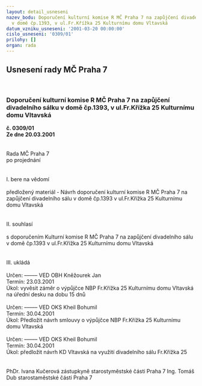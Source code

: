 ```yaml
---
layout: detail_usneseni
nazev_bodu: Doporučení kulturní komise R MČ Praha 7 na zapůjčení divadelního sálku
  v domě čp.1393, v ul.Fr.Křížka 25 Kulturnímu domu Vltavská
datum_vzniku_usneseni: '2001-03-20 00:00:00'
cislo_usneseni: '0309/01'
prilohy: []
organ: rada
---
```

<div id="ucUsn_pList" class="usn">
	<span><h2>Usnesení rady MČ Praha 7 </h2>
<br></span><div class="standBody">
<span><h3>Doporučení kulturní komise R MČ Praha 7 na zapůjčení divadelního sálku v domě čp.1393, v ul.Fr.Křížka 25 Kulturnímu domu Vltavská</h3></span><div class="center">
		<strong>č. 0309/01</strong><br>
	</div>
<div class="center">
		<strong>Ze dne 20.03.2001</strong><br><br>
	</div>
<br>Rada MČ Praha 7<br>po projednání<br><br><br>I.	bere na vědomí<br><br> předložený materiál - Návrh doporučení kulturní komise R MČ Praha 7 na zapůjčení divadelního sálu v domě čp.1393 v ul.Fr.Křížka 25 Kulturnímu domu Vltavská<br><br><br>II.	souhlasí <br><br>s doporučením Kulturní komise R MČ Praha 7 na zapůjčení divadelního sálu v domě čp.1393 v ul.Fr.Křížka 25 Kulturnímu domu Vltavská<br><br><br>III.	ukládá <br><br> Určen:	–––––	VED OBH Kněžourek Jan<br>Termín: 23.03.2001<br>Úkol:	vyvěsit záměr o výpůjčce NBP Fr.Křížka 25 Kulturnímu domu Vltavská na úřední desku na dobu 15 dnů<br> <br> Určen:	–––––	VED OKS Kheil Bohumil<br>Termín: 30.04.2001<br>Úkol:	Předložit návrh smlouvy o výpůjčce NBP Fr.Křížka 25 Kulturnímu domu Vltavská<br> <br> Určen:	–––––	VED OKS Kheil Bohumil<br>Termín: 30.04.2001<br>Úkol:	předložit návrh KD Vltavská na využití divadelního sálu Fr.Křížka 25 <br> 	<br> 	<br>PhDr. Ivana Kučerová zástupkyně starostyměstské části Praha 7	Ing. Tomáš Dub starostaměstské části Praha 7<br>	<br><br>
</div>
</div>